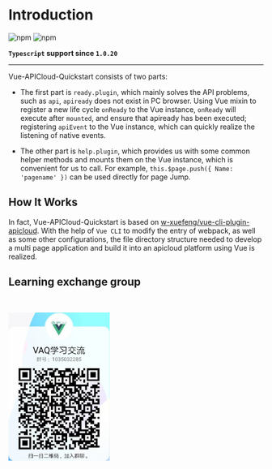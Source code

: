 # Introduction


![npm](https://img.shields.io/npm/v/vue-apicloud-quickstart?style=flat-square)
![npm](https://img.shields.io/npm/dt/@w-xuefeng/vue-cli-plugin-apicloud?style=flat-square)

**`Typescript` support since `1.0.20`**

---


Vue-APICloud-Quickstart consists of two parts:

- The first part is `ready.plugin`, which mainly solves the API problems, such as `api`, `apiready` does not exist in PC browser. Using Vue mixin to register a new life cycle `onReady` to the Vue instance, `onReady` will execute after `mounted`, and ensure that apiready has been executed; registering `apiEvent` to the Vue instance, which can quickly realize the listening of native events.

- The other part is `help.plugin`, which provides us with some common helper methods and mounts them on the Vue instance, which is convenient for us to call. For example, `this.$page.push({ Name: 'pagename' })` can be used directly for page Jump.

## How It Works

In fact, Vue-APICloud-Quickstart is based on [w-xuefeng/vue-cli-plugin-apicloud](https://github.com/w-xuefeng/vue-cli-plugin-apicloud). With the help of `Vue CLI` to modify the entry of webpack, as well as some other configurations, the file directory structure needed to develop a multi page application and build it into an apicloud platform using Vue is realized.

## Learning exchange group

<img src="/img/qrcode.jpg" width="200px" style="margin-top:30px;" alt="Learning exchange group">